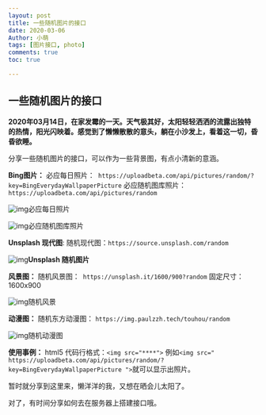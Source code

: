 ```yaml
---
layout: post
title: 一些随机图片的接口
date: 2020-03-06
Author: 小萌 
tags: [图片接口, photo]
comments: true
toc: true

---
```


## 一些随机图片的接口

**2020年03月14日，在家发霉的一天。天气极其好，太阳轻轻洒洒的流露出独特的热情，阳光闪映着。感觉到了懒懒散散的意头，躺在小沙发上，看着这一切，昏昏欲睡。**

分享一些随机图片的接口，可以作为一些背景图，有点小清新的意涵。



**Bing图片：**
必应每日照片：` https://uploadbeta.com/api/pictures/random/?key=BingEverydayWallpaperPicture`
必应随机图库照片：` https://uploadbeta.com/api/pictures/random`

![img](https://uploadbeta.com/api/pictures/random/?key=BingEverydayWallpaperPicture)必应每日照片

![img](https://uploadbeta.com/api/pictures/random )必应随机图库照片



**Unsplash 现代图**:
随机现代图：` https://source.unsplash.com/random `

![img](https://source.unsplash.com/random )**Unsplash 随机图片**



**风景图：**
随机风景图：` https://unsplash.it/1600/900?random`
固定尺寸：1600x900



![img](https://unsplash.it/1600/900?random)随机风景



**动漫图：**
随机东方动漫图： `https://img.paulzzh.tech/touhou/random`

![img](https://img.paulzzh.tech/touhou/random)随机动漫图



**使用事例：**
html5 代码行格式：`<img src="****">`
例如`<img src=" https://uploadbeta.com/api/pictures/random/?key=BingEverydayWallpaperPicture ">`就可以显示出照片。



暂时就分享到这里来，懒洋洋的我，又想在晒会儿太阳了。

对了，有时间分享如何去在服务器上搭建接口哦。